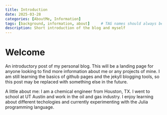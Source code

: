 ```yaml
---
title: Introduction
date: 2025-03-28
categories: [AboutMe, Information]
tags: [background, information, about]     # TAG names should always be lowercase
description: Short introduction of the blog and myself
---
```


# Welcome

An introductory post of my personal blog. This will be a landing page for anyone looking to find more information about me or any projects of mine. I am still learning the basics of github pages and the jekyll blogging tools, so this post may be replaced with something else in the future.

A little about me: I am a chemical engineer from Houston, TX. I went to school at UT Austin and work in the oil and gas industry. I enjoy learning about different techologies and currently experimenting with the Julia programming language. 
